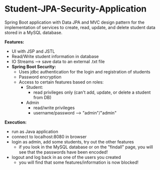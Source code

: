 # Student-JPA-Security-Application

Spring Boot application with Data JPA and MVC design pattern for the implementation of services to create, read, update, and delete student data stored in a MySQL database.  

**Features:**
* UI with JSP and JSTL
* Read/Write student information in database
* IO Streams --> save data to an external .txt file
* **Spring Boot Security:**
  - Uses jdbc authentication for the login and registration of students
  - Password encryption
  - Access to certain features based on roles:
    - Student:
      - read privileges only (can't add, update, or delete a student from DB)
    - Admin
      - read/write privileges
      - username/password --> "admin"/"admin"

**Execution:**
 * run as Java application
 * connect to localhost:8080 in browser
 * login as admin, add some students, try out the other features 
     - if you look in the MySQL database or on the "findall" page, you will see that the passwords have been encoded!
 * logout and log back in as one of the users you created
    - you will find that some features/information is now blocked!
   
